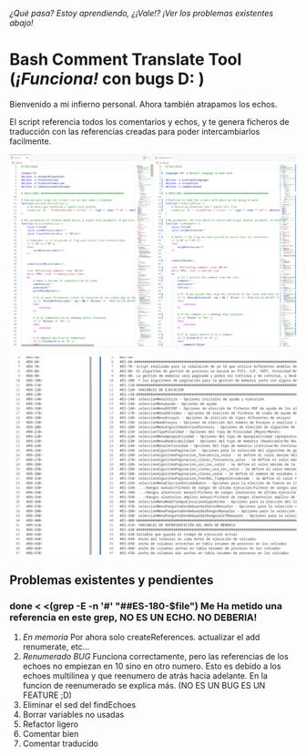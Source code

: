 *¿Qué pasa? Estoy aprendiendo, ¿¡Vale!?*
*¡Ver los problemas existentes abajo!*

# Bash Comment Translate Tool (*¡Funciona!* con bugs D: )

Bienvenido a mi infierno personal. Ahora también atrapamos los echos.

El script referencia todos los comentarios y echos, y te genera ficheros de traducción con las referencias creadas para poder intercambiarlos facilmente.

![example](img/example.png)

![extracted_comments](img/comments.png)

## Problemas existentes y pendientes
###  done < <(grep -E -n '#' "##ES-180-$file") Me Ha metido una referencia en este grep, NO ES UN ECHO. NO DEBERIA!
1. *En memoria* Por ahora solo createReferences. actualizar el add renumerate, etc...
2. *Renumerado BUG* Funciona correctamente, pero las referencias de los echoes no empiezan en 10 sino en otro numero. Esto es debido a los echoes multilinea y que reenumero de atrás hacia adelante. En la funcion de reenumerado se explica más. (NO ES UN BUG ES UN FEATURE ;D)
3. Eliminar el sed del findEchoes
4. Borrar variables no usadas
5. Refactor ligero
6. Comentar bien
7. Comentar traducido
